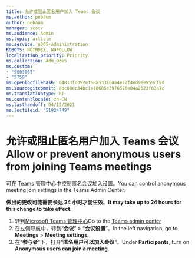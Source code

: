```yaml
---
title: 允许或阻止匿名用户加入 Teams 会议
ms.author: pebaum
author: pebaum
manager: scotv
ms.audience: Admin
ms.topic: article
ms.service: o365-administration
ROBOTS: NOINDEX, NOFOLLOW
localization_priority: Priority
ms.collection: Adm_O365
ms.custom:
- "9003005"
- "5759"
ms.openlocfilehash: 04813fc092ef58a533164a4e22f4ed9ee959cf9d
ms.sourcegitcommit: 8bc60ec34bc1e40685e3976576e04a2623f63a7c
ms.translationtype: HT
ms.contentlocale: zh-CN
ms.lasthandoff: 04/15/2021
ms.locfileid: "51824749"
---
```

# <a name="allow-or-prevent-anonymous-users-from-joining-teams-meetings"></a><span data-ttu-id="8c60a-102">允许或阻止匿名用户加入 Teams 会议</span><span class="sxs-lookup"><span data-stu-id="8c60a-102">Allow or prevent anonymous users from joining Teams meetings</span></span>

<span data-ttu-id="8c60a-103">可在 Teams 管理中心中控制匿名会议加入设置。</span><span class="sxs-lookup"><span data-stu-id="8c60a-103">You can control anonymous meeting join settings in the Teams Admin Center.</span></span>

<span data-ttu-id="8c60a-104">**做出的更改可能需要长达 24 小时才能生效**。</span><span class="sxs-lookup"><span data-stu-id="8c60a-104">**It may take up to 24 hours for this change to take effect.**</span></span>

1.  <span data-ttu-id="8c60a-105">转到[Microsoft Teams 管理中心](https://admin.teams.microsoft.com)</span><span class="sxs-lookup"><span data-stu-id="8c60a-105">Go to the [Teams admin center](https://admin.teams.microsoft.com)</span></span>
2.  <span data-ttu-id="8c60a-106">在左侧导航中，转到“**会议**”  >  “**会议设置**”。</span><span class="sxs-lookup"><span data-stu-id="8c60a-106">In the left navigation, go to  **Meetings**  >  **Meeting settings**.</span></span>
3.  <span data-ttu-id="8c60a-107">在“**参与者**”下，打开“**匿名用户可以加入会议**”。</span><span class="sxs-lookup"><span data-stu-id="8c60a-107">Under  **Participants**, turn on  **Anonymous users can join a meeting**.</span></span>